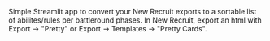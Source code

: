 Simple Streamlit app to convert your New Recruit exports to a sortable list of abilites/rules per battleround phases.
In New Recruit, export an html with Export -> "Pretty" or Export -> Templates -> "Pretty Cards".
